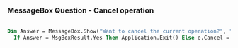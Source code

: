 ﻿### MessageBox Question - Cancel operation


```vb
 
Dim Answer = MessageBox.Show("Want to cancel the current operation?", "Cancel", MessageBoxButtons.YesNo, MessageBoxIcon.Question, MessageBoxDefaultButton.Button1)
  If Answer = MsgBoxResult.Yes Then Application.Exit() Else e.Cancel = True

``` 